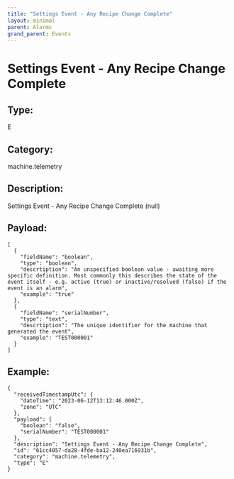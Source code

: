 ```yaml
---
title: "Settings Event - Any Recipe Change Complete"
layout: minimal
parent: Alarms
grand_parent: Events
---
```


# Settings Event - Any Recipe Change Complete

## Type:

E

## Category:

machine.telemetry

## Description: 

Settings Event - Any Recipe Change Complete (null)

## Payload:

```
[
  {
    "fieldName": "boolean",
    "type": "boolean",
    "descrtiption": "An unspecified boolean value - awaiting more specific definition. Most commonly this describes the state of the event itself - e.g. active (true) or inactive/resolved (false) if the event is an alarm",
    "example": "true"
  },
  {
    "fieldName": "serialNumber",
    "type": "text",
    "descrtiption": "The unique identifier for the machine that generated the event",
    "example": "TEST000001"
  }
]
```

## Example:

```
{
  "receivedTimestampUtc": {
    "dateTime": "2023-06-12T13:12:46.000Z",
    "zone": "UTC"
  },
  "payload": {
    "boolean": "false",
    "serialNumber": "TEST000001"
  },
  "description": "Settings Event - Any Recipe Change Complete",
  "id": "61cc4057-da28-4fde-ba12-240ea716931b",
  "category": "machine.telemetry",
  "type": "E"
}
```
